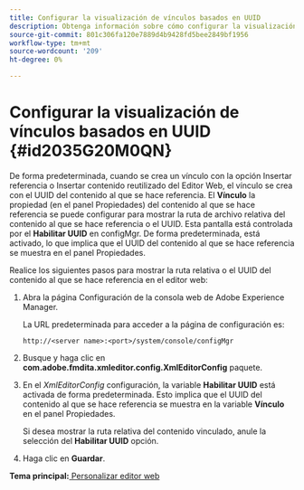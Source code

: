 ```yaml
---
title: Configurar la visualización de vínculos basados en UUID
description: Obtenga información sobre cómo configurar la visualización de vínculos basados en UUID
source-git-commit: 801c306fa120e7889d4b9428fd5bee2849bf1956
workflow-type: tm+mt
source-wordcount: '209'
ht-degree: 0%

---
```



# Configurar la visualización de vínculos basados en UUID {#id2035G20M0QN}

De forma predeterminada, cuando se crea un vínculo con la opción Insertar referencia o Insertar contenido reutilizado del Editor Web, el vínculo se crea con el UUID del contenido al que se hace referencia. El **Vínculo** la propiedad \(en el panel Propiedades\) del contenido al que se hace referencia se puede configurar para mostrar la ruta de archivo relativa del contenido al que se hace referencia o el UUID. Esta pantalla está controlada por el **Habilitar UUID** en configMgr. De forma predeterminada, está activado, lo que implica que el UUID del contenido al que se hace referencia se muestra en el panel Propiedades.

Realice los siguientes pasos para mostrar la ruta relativa o el UUID del contenido al que se hace referencia en el editor web:

1. Abra la página Configuración de la consola web de Adobe Experience Manager.

   La URL predeterminada para acceder a la página de configuración es:

   ```http
   http://<server name>:<port>/system/console/configMgr
   ```

1. Busque y haga clic en **com.adobe.fmdita.xmleditor.config.XmlEditorConfig** paquete.

1. En el *XmlEditorConfig* configuración, la variable **Habilitar UUID** está activada de forma predeterminada. Esto implica que el UUID del contenido al que se hace referencia se muestra en la variable **Vínculo** en el panel Propiedades.

   Si desea mostrar la ruta relativa del contenido vinculado, anule la selección del **Habilitar UUID** opción.

1. Haga clic en **Guardar**.


**Tema principal:**[ Personalizar editor web](conf-web-editor.md)

